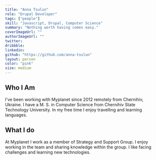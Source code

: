 ```yaml
---
title: "Anna Tsulun"
role: "Drupal Developer"
tags: ["people"]
skill: "Javascript, Drupal, Computer Science"
summary: "Nothing worth having comes easy."
coverImageUrl: ""
authorImageUrl: ""
twitter:
dribbble: 
linkedin:
github: "https://github.com/anna-tsulun"
layout: person
color: "pink"
size: medium
---
```


## Who I Am

I've been working with Myplanet since 2012 remotely from Chernihiv, Ukraine. I have a M. S. in Computer Science from Chernihiv State Technology University. In my free time I enjoy travelling and learning languages.

## What I do

At Myplanet I work as a member of Strategy and Support Group. I enjoy working in the team and sharing knowledge within the group. I like facing challenges and learning new technologies.
